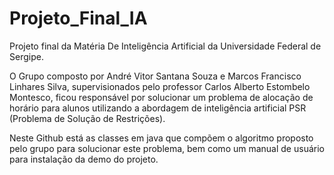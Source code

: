 # Projeto_Final_IA
Projeto final da Matéria De Inteligência Artificial da Universidade Federal de Sergipe.

O Grupo composto por André Vitor Santana Souza e Marcos Francisco Linhares Silva, supervisionados pelo professor
Carlos Alberto Estombelo Montesco, ficou responsável por solucionar um problema de alocação de 
horário para alunos utilizando a abordagem de inteligência artificial
PSR (Problema de Solução de Restrições).

Neste Github está as classes em java que compõem o algoritmo proposto pelo grupo para solucionar este problema,
bem como um manual de usuário para instalação da demo do projeto.
